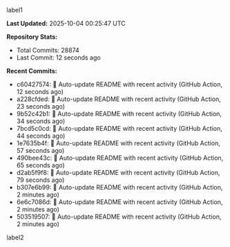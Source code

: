 
label1 
<!-- ACTIVITY_START -->
**Last Updated:** 2025-10-04 00:25:47 UTC

**Repository Stats:**
- Total Commits: 28874
- Last Commit: 12 seconds ago

**Recent Commits:**
- c60427574: 🤖 Auto-update README with recent activity (GitHub Action, 12 seconds ago)
- a228cfded: 🤖 Auto-update README with recent activity (GitHub Action, 23 seconds ago)
- 9b52c42b1: 🤖 Auto-update README with recent activity (GitHub Action, 34 seconds ago)
- 7bcd5c0cd: 🤖 Auto-update README with recent activity (GitHub Action, 44 seconds ago)
- 1e7635b4f: 🤖 Auto-update README with recent activity (GitHub Action, 57 seconds ago)
- 490bee43c: 🤖 Auto-update README with recent activity (GitHub Action, 65 seconds ago)
- d2ab5f9f8: 🤖 Auto-update README with recent activity (GitHub Action, 79 seconds ago)
- b307e6b99: 🤖 Auto-update README with recent activity (GitHub Action, 2 minutes ago)
- 6e6c7086d: 🤖 Auto-update README with recent activity (GitHub Action, 2 minutes ago)
- 503519507: 🤖 Auto-update README with recent activity (GitHub Action, 2 minutes ago)
<!-- ACTIVITY_END -->

label2

